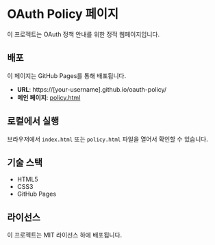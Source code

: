 # OAuth Policy 페이지

이 프로젝트는 OAuth 정책 안내를 위한 정적 웹페이지입니다.

## 배포

이 페이지는 GitHub Pages를 통해 배포됩니다.

- **URL**: https://[your-username].github.io/oauth-policy/
- **메인 페이지**: [policy.html](policy.html)

## 로컬에서 실행

브라우저에서 `index.html` 또는 `policy.html` 파일을 열어서 확인할 수 있습니다.

## 기술 스택

- HTML5
- CSS3
- GitHub Pages

## 라이선스

이 프로젝트는 MIT 라이선스 하에 배포됩니다.
